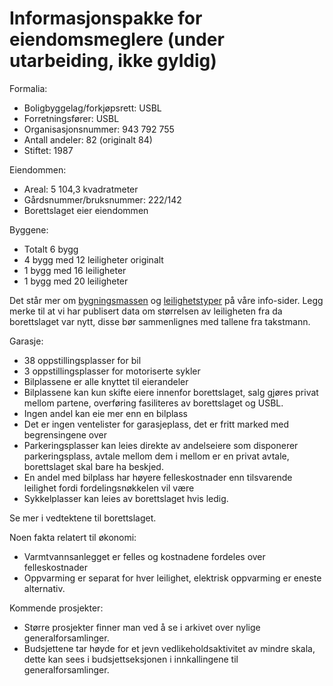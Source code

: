 # Informasjonspakke for eiendomsmeglere (under utarbeiding, ikke gyldig)

Formalia:

- Boligbyggelag/forkjøpsrett: USBL
- Forretningsfører: USBL
- Organisasjonsnummer: 943 792 755
- Antall andeler: 82 (originalt 84)
- Stiftet: 1987

Eiendommen:

- Areal: 5 104,3 kvadratmeter
- Gårdsnummer/bruksnummer: 222/142
- Borettslaget eier eiendommen

Byggene:

- Totalt 6 bygg
- 4 bygg med 12 leiligheter originalt
- 1 bygg med 16 leiligheter
- 1 bygg med 20 leiligheter

Det står mer om [bygningsmassen](bygningsmassen.md) og
[leilighetstyper](leilighetene/leilighetstyper.md) på våre info-sider. Legg
merke til at vi har publisert data om størrelsen av leiligheten fra da
borettslaget var nytt, disse bør sammenlignes med tallene fra takstmann.

Garasje:

- 38 oppstillingsplasser for bil
- 3 oppstillingsplasser for motoriserte sykler
- Bilplassene er alle knyttet til eierandeler
- Bilplassene kan kun skifte eiere innenfor borettslaget, salg gjøres privat
  mellom partene, overføring fasiliteres av borettslaget og USBL.
- Ingen andel kan eie mer enn en bilplass
- Det er ingen ventelister for garasjeplass, det er fritt marked med
  begrensingene over
- Parkeringsplasser kan leies direkte av andelseiere som disponerer
  parkeringsplass, avtale mellom dem i mellom er en privat avtale, borettslaget
  skal bare ha beskjed.
- En andel med bilplass har høyere felleskostnader enn tilsvarende leilighet
  fordi fordelingsnøkkelen vil være
- Sykkelplasser kan leies av borettslaget hvis ledig.

Se mer i vedtektene til borettslaget.

Noen fakta relatert til økonomi:

- Varmtvannsanlegget er felles og kostnadene fordeles over felleskostnader
- Oppvarming er separat for hver leilighet, elektrisk oppvarming er eneste
  alternativ.

Kommende prosjekter:

- Større prosjekter finner man ved å se i arkivet over nylige generalforsamlinger.
- Budsjettene tar høyde for et jevn vedlikeholdsaktivitet av mindre skala, dette
  kan sees i budsjettseksjonen i innkallingene til generalforsamlinger.
